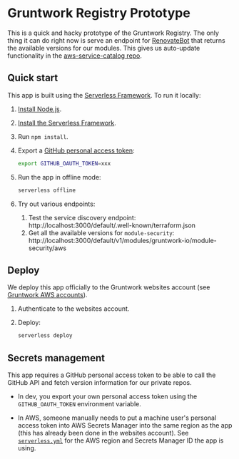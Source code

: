 # Gruntwork Registry Prototype

This is a quick and hacky prototype of the Gruntwork Registry. The only thing it can do right now is serve an endpoint
for [RenovateBot](https://renovate.whitesourcesoftware.com/) that returns the available versions for our modules. This
gives us auto-update functionality in the [aws-service-catalog 
repo](https://github.com/gruntwork-io/aws-service-catalog/).




## Quick start

This app is built using the [Serverless Framework](https://www.serverless.com/). To run it locally:

1. [Install Node.js](https://nodejs.org/en/download/).

1. [Install the Serverless Framework](https://www.serverless.com/framework/docs/getting-started/).

1. Run `npm install`.

1. Export a [GitHub personal access 
   token](https://docs.github.com/en/github/authenticating-to-github/creating-a-personal-access-token):
   
    ```bash
    export GITHUB_OAUTH_TOKEN=xxx
    ```
    
1. Run the app in offline mode:

    ```bash
    serverless offline
    ```
    
1. Try out various endpoints:

    1. Test the service discovery endpoint: http://localhost:3000/default/.well-known/terraform.json        
    1. Get all the available versions for `module-security`: http://localhost:3000/default/v1/modules/gruntwork-io/module-security/aws
    



## Deploy

We deploy this app officially to the Gruntwork websites account (see [Gruntwork AWS 
accounts](https://www.notion.so/AWS-Accounts-d936fc8f10674c9aafef34c4de87f2f2)). 

1. Authenticate to the websites account.

1. Deploy:

    ```bash
    serverless deploy
    ```           
    


## Secrets management

This app requires a GitHub personal access token to be able to call the GitHub API and fetch version information for our
private repos. 

- In dev, you export your own personal access token using the `GITHUB_OAUTH_TOKEN` environment variable.

- In AWS, someone manually needs to put a machine user's personal access token into AWS Secrets Manager into the same
  region as the app (this has already been done in the websites account). See [`serverless.yml`](serverless.yml) for 
  the AWS region and Secrets Manager ID the app is using. 